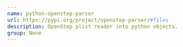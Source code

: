 ```yaml
---
name: python-openstep-parser
url: https://pypi.org/project/openstep-parser/#files
description: OpenStep plist reader into python objects.
group: None
---
```

